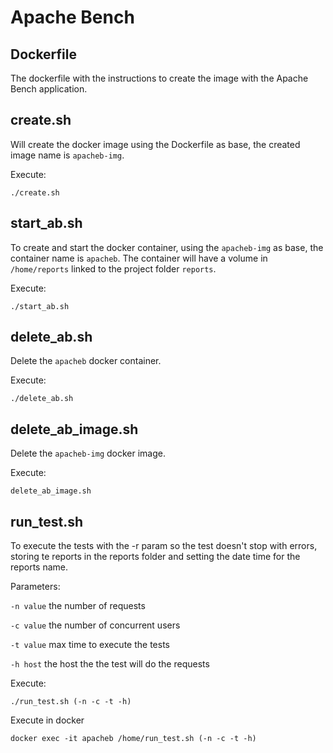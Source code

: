 # Apache Bench



## Dockerfile
The dockerfile with the instructions to create the image with the Apache Bench application.

## create.sh
Will create the docker image using the Dockerfile as base, the created image name is `apacheb-img`.

Execute:

`./create.sh`

## start_ab.sh
To create and start the docker container, using the `apacheb-img` as base, the container name is `apacheb`. The container will have a volume in `/home/reports` linked to the project folder `reports`.

Execute:

`./start_ab.sh`

## delete_ab.sh
Delete the `apacheb` docker container.

Execute:

`./delete_ab.sh`

## delete_ab_image.sh
Delete the `apacheb-img` docker image.

Execute:

`delete_ab_image.sh`

## run_test.sh
To execute the tests with the -r param so the test doesn't stop with errors, storing te reports in the reports folder and setting the date time for the reports name.

Parameters:

`-n value` the number of requests

`-c value` the number of concurrent  users

`-t value` max time to execute the tests

`-h host` the host the the test will do the requests

Execute:

`./run_test.sh (-n -c -t -h)`

Execute in docker

`docker exec -it apacheb /home/run_test.sh (-n -c -t -h)`